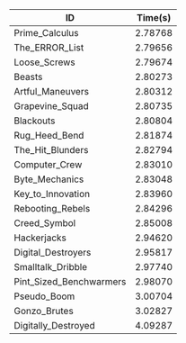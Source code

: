 |ID|Time(s)|
|-|-|
|Prime_Calculus|2.78768|
|The_ERROR_List|2.79656|
|Loose_Screws|2.79674|
|Beasts|2.80273|
|Artful_Maneuvers|2.80312|
|Grapevine_Squad|2.80735|
|Blackouts|2.80804|
|Rug_Heed_Bend|2.81874|
|The_Hit_Blunders|2.82794|
|Computer_Crew|2.83010|
|Byte_Mechanics|2.83048|
|Key_to_Innovation|2.83960|
|Rebooting_Rebels|2.84296|
|Creed_Symbol|2.85008|
|Hackerjacks|2.94620|
|Digital_Destroyers|2.95817|
|Smalltalk_Dribble|2.97740|
|Pint_Sized_Benchwarmers|2.98070|
|Pseudo_Boom|3.00704|
|Gonzo_Brutes|3.02827|
|Digitally_Destroyed|4.09287|
